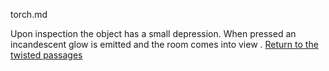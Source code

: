 torch.md

Upon inspection the object has a small depression.
When pressed an incandescent glow is emitted and the room comes into view
.  [Return to the twisted passages](../zork/zork.md)